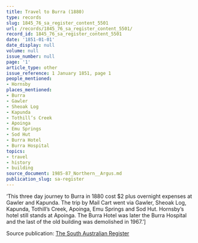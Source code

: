 ```yaml
---
title: Travel to Burra (1880)
type: records
slug: 1845_76_sa_register_content_5501
url: /records/1845_76_sa_register_content_5501/
record_id: 1845_76_sa_register_content_5501
date: '1851-01-01'
date_display: null
volume: null
issue_number: null
page: '1'
article_type: other
issue_reference: 1 January 1851, page 1
people_mentioned:
- Hornsby
places_mentioned:
- Burra
- Gawler
- Sheoak Log
- Kapunda
- Tothill’s Creek
- Apoinga
- Emu Springs
- Sod Hut
- Burra Hotel
- Burra Hospital
topics:
- travel
- history
- building
source_document: 1985-87_Northern__Argus.md
publication_slug: sa-register
---
```


‘This three day journey to Burra in 1880 cost $2 plus overnight expenses at Gawler and Kapunda.  The trip by Mail Cart went via Gawler, Sheoak Log, Kapunda, Tothill’s Creek, Apoinga, Emu Springs and Sod Hut.  Hornsby’s hotel still stands at Apoinga.  The Burra Hotel was later the Burra Hospital and the last of the old building was demolished in 1967.’]

Source publication: [The South Australian Register](/publications/sa-register/)
